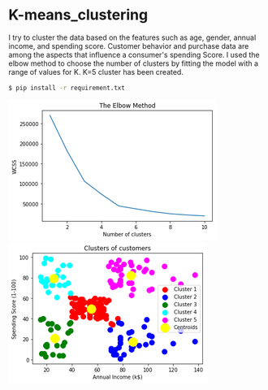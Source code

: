 # K-means_clustering

I try to cluster the data based on the features such as age, gender, annual income, and spending score. Customer behavior and purchase data are among the aspects that influence a consumer's spending Score. I used the elbow method to choose the number of clusters by fitting the model with a range of values for K. K=5 cluster has been created.

```bash
$ pip install -r requirement.txt
```
![model's output](./figure1.png)
![model's output](./figure2.png)

